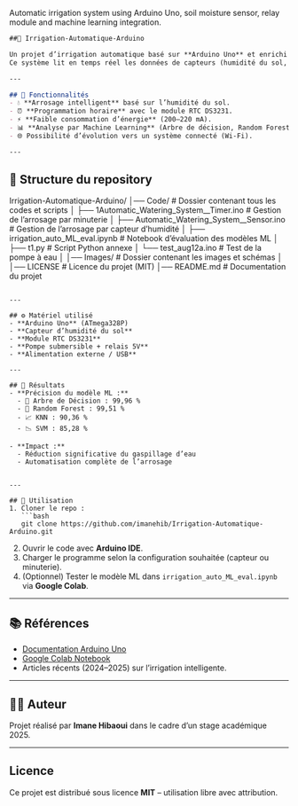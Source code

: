 
Automatic irrigation system using Arduino Uno, soil moisture sensor, relay module and machine learning integration.

```markdown
##🌱 Irrigation-Automatique-Arduino

Un projet d’irrigation automatique basé sur **Arduino Uno** et enrichi par des techniques de **Machine Learning** pour optimiser l’utilisation de l’eau.  
Ce système lit en temps réel les données de capteurs (humidité du sol, température, etc.) et déclenche une pompe uniquement lorsque c’est nécessaire.  

---

## 🚀 Fonctionnalités
- 💧 **Arrosage intelligent** basé sur l’humidité du sol.  
- ⏰ **Programmation horaire** avec le module RTC DS3231.  
- ⚡ **Faible consommation d’énergie** (200–220 mA).  
- 📊 **Analyse par Machine Learning** (Arbre de décision, Random Forest, SVM, etc.) pour prédire le besoin en arrosage.  
- 🌐 Possibilité d’évolution vers un système connecté (Wi-Fi).  

---
````
## 📂 Structure du repository
Irrigation-Automatique-Arduino/
│── Code/ # Dossier contenant tous les codes et scripts
│ ├── 1Automatic_Watering_System__Timer.ino # Gestion de l’arrosage par minuterie
│ ├── Automatic_Watering_System__Sensor.ino # Gestion de l’arrosage par capteur d’humidité
│ ├── irrigation_auto_ML_eval.ipynb # Notebook d’évaluation des modèles ML
│ ├── t1.py # Script Python annexe
│ └── test_aug12a.ino # Test de la pompe à eau
│
│── Images/ # Dossier contenant les images et schémas
│
│── LICENSE # Licence du projet (MIT)
│── README.md # Documentation du projet
````

---

## ⚙️ Matériel utilisé
- **Arduino Uno** (ATmega328P)  
- **Capteur d’humidité du sol**  
- **Module RTC DS3231**  
- **Pompe submersible + relais 5V**  
- **Alimentation externe / USB**  

---

## 🔬 Résultats
- **Précision du modèle ML :**
  - 🌳 Arbre de Décision : 99,96 %  
  - 🌲 Random Forest : 99,51 %  
  - 📈 KNN : 90,36 %  
  - 📉 SVM : 85,28 %  

- **Impact :**
  - Réduction significative du gaspillage d’eau  
  - Automatisation complète de l’arrosage  


---

## 📖 Utilisation
1. Cloner le repo :
   ```bash
   git clone https://github.com/imanehib/Irrigation-Automatique-Arduino.git
````

2. Ouvrir le code avec **Arduino IDE**.
3. Charger le programme selon la configuration souhaitée (capteur ou minuterie).
4. (Optionnel) Tester le modèle ML dans `irrigation_auto_ML_eval.ipynb` via **Google Colab**.

---

## 📚 Références

* [Documentation Arduino Uno](https://docs.arduino.cc/hardware/uno-rev3)
* [Google Colab Notebook](https://colab.research.google.com/)
* Articles récents (2024–2025) sur l’irrigation intelligente.

---

## 👩‍💻 Auteur

Projet réalisé par **Imane Hibaoui** dans le cadre d’un stage académique 2025.

---

##  Licence

Ce projet est distribué sous licence **MIT** – utilisation libre avec attribution.

```
